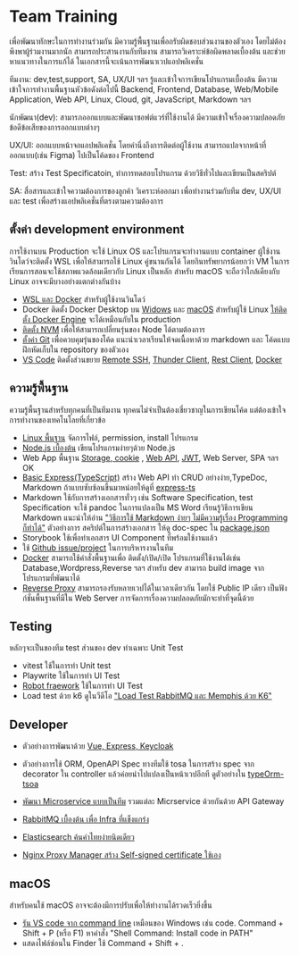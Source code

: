 # Team Training

เพื่อพัฒนาทักษะในการทำงานร่วมกัน มีความรู้พื้นฐานเพื่อถรับผิดชอบส่วนงานของตัวเอง โดยไม่ต้องพึงพาผู้ร่วมงานมากนัก สามารถประสานงานกับทีมงาน สามารถวิเคราะห์ข้อผิดพลาดเบื้องต้น และช่วยหาแนวทางในการแก้ได้ ในเอกสารนี้จะเน้นการพัฒนาเวปแอปพลิเคชั่น

ทีมงาน: dev,test,support, SA, UX/UI ฯลฯ รู้และเข้าใจการเขียนโปรแกรมเบื้องต้น มีความเข้าใจการทำงานพื้นฐานหัวข้อดังต่อไปนี้ Backend, Frontend, Database, Web/Mobile Application, Web API, Linux, Cloud, git, JavaScript, Markdown ฯลฯ 

นักพัฒนา(dev): สามารภออกแบบและพัฒนาซอฟต์แวร์ที่ใช้งานได้ มีความเข้าใจเรื่องความปลอดภัย ข้อดีข้อเสียของการออกแบบต่างๆ

UX/UI: ออกแบบหน้าจอแอปพลิเคชั่น โดยคำนึ่งถึงการติดต่อผู้ใช้งาน สามารถแปลจากหน้าที่ออกแบบ(เช่น Figma) ไปเป็นโค้ดของ Frontend

Test: สร้าง Test Specificatoin, ทำการทดสอบโปรแกรม ด้วยวิธีทั่วไปและเขียนเป็นสคริปต์

SA: สื่อสารและเข้าใจความต้องการของลูกค้า วิเคราะห์ออกมา เพื่อทำงานร่วมกับทีม dev, UX/UI และ test เพื่อสร้างแอปพลิเคชั่นที่ตรงตามความต้องการ

## ตั้งค่า development environment
การใช้งานบน Production จะใช้ Linux OS และโปรแกรมจะทำงานแบบ container ผู้ใช้งานวินโดว์จะติดตั้ง WSL เพื่อให้สามารถใช้ Linux คู่ขนานกันได้ โดยกินทรัพยากรน้อยกว่า VM 
ในการเรียนการสอนจะใช้สภาพแวดล้อมเดียวกับ Linux เป็นหลัก สำหรับ macOS จะถือว่าใกล้เคียงกับ Linux อาจจะมีบางอย่างแตกต่างกันบ้าง


- [WSL และ Docker](https://www.youtube.com/watch?v=8g_GwM60MaU) สำหรับผู้ใช้งานวินโดว์
- Docker ติดตั้ง Docker Desktop บน 
[Widows](https://docs.docker.com/desktop/install/windows-install/) และ 
[macOS](https://docs.docker.com/desktop/install/mac-install/)
สำหรับผู้ใช้ Linux [ให้ติดตั้ง Docker Engine](https://docs.docker.com/desktop/install/linux-install/) จะได้เหมือนกับใน production
- [ติดตั้ง NVM](https://github.com/nvm-sh/nvm) เพื่อให้สามารถเปลี่ยนรุ่นของ Node ได้ตามต้องการ
- [ตั้งค่า Git](https://github.com/schooltechx/youtube/blob/main/fullstack-dev/github/Setup.md) 
เพื่อควบคุมรุ่นของโค้ด แนะนำเวลาเรียนให้จดเนื้อหาด้วย markdown และ โค้ดแบบฝึกหัดเก็บใน repository ของตัวเอง
- [VS Code](https://code.visualstudio.com/download) ติดตั้งส่วนขยาย [Remote SSH](https://www.youtube.com/watch?v=cOopQQIL8JU), [Thunder Client](https://www.thunderclient.com/), [Rest Client](https://medium.com/lseg-developer-community/how-to-test-rest-api-with-visual-studio-code-rest-client-extensions-9f2e061d0299), [Docker](https://www.youtube.com/watch?v=Wo7sliKuiPo)

## ความรู้พื้นฐาน
ความรู้พื้นฐานสำหรับทุกคนที่เป็นทีมงาน ทุกคนไม่จำเป็นต้องเชี่ยวชาญในการเขียนโค้ด แต่ต้องเข้าใจการทำงานของเทคโนโลยที่เกี่ยวข้อ
- [Linux พื้นฐาน](./basic_linux.md) จัดการไฟล์, permission, install โปรแกรม
- [Node.js เบื้องต้น](./node/Readme.md)
เขียนโปรแกรมง่ายๆด้วย Node.js 
- Web App พื้นฐาน [Storage, cookie](https://youtu.be/amm45rEjono)
, [Web API](https://youtu.be/c49Y5VKKW34), [JWT](https://youtu.be/Sw-k9j2NeO8), Web Server, SPA ฯลฯ OK
- [Basic Express(TypeScript)](./ex-ts) สร้าง Web API ทำ CRUD อย่างง่าย,TypeDoc, Markdown ถ้าแบบซับซ้อนขึ้นมาหน่อยให้ดูที่ [express-ts](./express-ts/Readme.md)
- Markdown ใช้กับการสร้างเอกสารทั่วๆ เช่น Software Specification, test Specification จะใช้ pandoc ในการแปลงเป็น MS Word เรียนรู้วิธีการเขียน Markdown แนะนำให้อ่าน ["วิธีการใช้ Markdown ง่ายๆ ไม่มีความรู้เรื่อง Programming ก็ทำได้"](https://dev.classmethod.jp/articles/how-to-use-markdown-simply/)
ตัวอย่างการ สคริปต์ในการสร้างเอกสาร ให้ดู doc-spec ใน [package.json](./express-ts/package.json)
- Storybook ใช้เพื่อทำเอกสาร UI Component ที่พร้อมใช้งานแล้ว
- ใช้ [Github issue/project](https://github.com/features/issues) ในการบริหารงานในทีม
- [Docker](./docker/Readme.md) สามารถใช้คำสั่งพื้นฐานเพื่อ ติดตั้ง/เปิด/เปิด โปรแกรมที่ใช้งานได้เช่น Database,Wordpress,Reverse ฯลฯ สำหรับ dev สามารถ build image จากโปรแกรมที่พัฒนาได้
- [Reverse Proxy](./reverse-proxy/Readme.md)  สามารถรองรับหลายเวปได้ในเวลาเดียวกัน โดยใช้ Public IP เดียว เป็นฟังก์ชั่นพื้นฐานที่มีใน Web Server การจัดการเรื่องความปลอดภัยมักจะทำที่จุดนี้ด้วย

## Testing
หลักๆจะเป็นของทีม test ส่วนของ dev ทำเฉพาะ Unit Test

- vitest ใช้ในการทำ Unit test
- Playwrite ใช้ในการทำ UI Test
- [Robot fraework](./RobotFramework/)  ใช้ในการทำ UI Test
- Load test ด้วย k6 ดูในวีดีโอ ["Load Test RabbitMQ และ Memphis ด้วย K6"](https://www.youtube.com/watch?v=7KKoXFLqavE&t=820s)

## Developer
- ตัวอย่างการพัฒนาด้วย [Vue, Express, Keycloak](./keycloak-vue-express-ts/Readme.md) 
- ตัวอย่างการใช้ ORM, OpenAPI Spec ทางทีมใช้ tosa ในการสร้าง spec จาก decorator ใน controller แล้วค่อยนำไปแปลงเป็นหน้าเวปอีกที ดูตัวอย่างใน [typeOrm-tsoa](./typeOrm-tsoa/)

- [พัฒนา Microservice แบบเป็นทีม](https://youtu.be/-zfABqdhmPg?si=ULJ5HjrLzAuLSGIP) รวมแต่ละ Micrservice ด้วยกันด้วย API Gateway 
- [RabbitMQ เบื้องต้น เพื่อ Infra ที่แข็งแกร่ง](https://www.youtube.com/watch?v=2vcApGyfiVs) 
- [Elasticsearch ค้นคำไทยง่ายนิดเดียว](https://www.youtube.com/watch?v=WGRKCnafBC4)
- [Nginx Proxy Manager สร้าง Self-signed certificate ใช้เอง](https://www.youtube.com/watch?v=pyJF2DnPv7Y)

## macOS
สำหรับคนใช้ macOS อาจจะต้องมีการปรับเพื่อให้ทำงานได้รวดเร็วยิ่งขึ้น
- [รัน VS code จาก command line](https://code.visualstudio.com/docs/setup/mac#_launching-from-the-command-line) เหมือนของ Windows เช่น code. Command + Shift + P (หรือ F1) หาคำสั่ง "Shell Command: Install code in PATH"
- แสดงไฟล์ซ่อนใน Finder ใช้ Command + Shift + .

